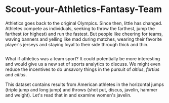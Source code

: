 # Scout-your-Athletics-Fantasy-Team

<p>Athletics goes back to the original Olympics. Since then, little has changed. Athletes compete as individuals, seeking to throw the farthest, jump the farthest (or highest) and run the fastest. But people like cheering for teams, waving banners and yelling like mad during matches, wearing their favorite player's jerseys and staying loyal to their side through thick and thin.  </p>
<p><img src="https://assets.datacamp.com/production/project_177/img/NAL_Shield_Blue.png" alt></p>
<p>What if athletics was a team sport? It could potentially be more interesting and would give us a new set of sports analytics to discuss. We might even reduce the incentives to do unsavory things in the pursuit of <em>altius</em>, <em>fortius</em> and <em>citius</em>.</p>
<p>This dataset contains results from American athletes in the horizontal jumps (triple jump and long jump) and throws (shot put, discus, javelin, hammer and weight). Let's read that in and examine women's javelin.</p>
